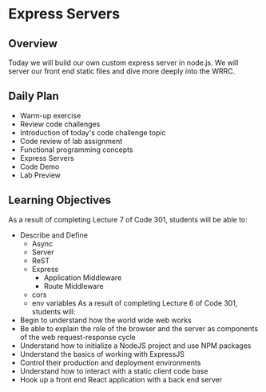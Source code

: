 # Express Servers

## Overview

Today we will build our own custom express server in node.js. We will server our front end static files and dive more deeply into the WRRC.

## Daily Plan

- Warm-up exercise
- Review code challenges
- Introduction of today's code challenge topic
- Code review of lab assignment
- Functional programming concepts
- Express Servers
- Code Demo
- Lab Preview

## Learning Objectives

As a result of completing Lecture 7 of Code 301, students will be able to:

- Describe and Define  
  - Async
  - Server
  - ReST
  - Express
    - Application Middleware
    - Route Middleware
  - cors
  - env variables
As a result of completing Lecture 6 of Code 301, students will:
- Begin to understand how the world wide web works
- Be able to explain the role of the browser and the server as components of the web request-response cycle
- Understand how to initialize a NodeJS project and use NPM packages
- Understand the basics of working with ExpressJS 
- Control their production and deployment environments
- Understand how to interact with a static client code base
- Hook up a front end React application with a back end server
